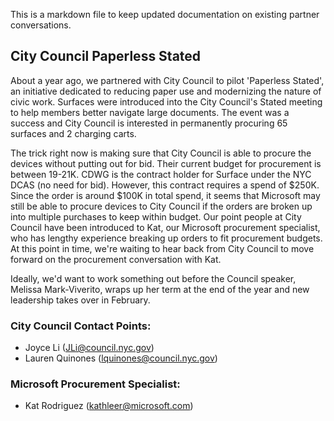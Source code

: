This is a markdown file to keep updated documentation on existing partner conversations.

## City Council Paperless Stated
About a year ago, we partnered with City Council to pilot 'Paperless Stated', an initiative dedicated to reducing paper use and modernizing the nature of civic work. Surfaces were introduced into the City Council's Stated meeting to help members better navigate large documents. The event was a success and City Council is interested in permanently procuring 65 surfaces and 2 charging carts. 

The trick right now is making sure that City Council is able to procure the devices without putting out for bid. Their current budget for procurement is between 19-21K. CDWG is the contract holder for Surface under the NYC DCAS (no need for bid). However, this contract requires a spend of $250K. Since the order is around $100K in total spend, it seems that Microsoft may still be able to procure devices to City Council if the orders are broken up into multiple purchases to keep within budget. Our point people at City Council have been introduced to Kat, our Microsoft procurement specialist, who has lengthy experience breaking up orders to fit procurement budgets. At this point in time, we're waiting to hear back from City Council to move forward on the procurement conversation with Kat.
 
Ideally, we'd want to work something out before the Council speaker, Melissa Mark-Viverito, wraps up her term at the end of the year and new leadership takes over in February. 

### City Council Contact Points:
* Joyce Li (JLi@council.nyc.gov)
* Lauren Quinones (lquinones@council.nyc.gov)

### Microsoft Procurement Specialist:
* Kat Rodriguez (kathleer@microsoft.com)
 
